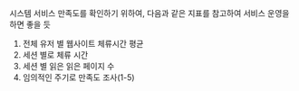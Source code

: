 시스템 서비스 만족도를 확인하기 위하여, 다음과 같은 지표를 참고하여 서비스 운영을 하면 좋을 듯

1. 전체 유저 별 웹사이트 체류시간 평균
2. 세션 별로 체류 시간
3. 세션 별 읽은 읽은 페이지 수
4. 임의적인 주기로 만족도 조사(1-5)
